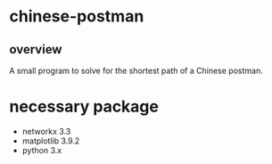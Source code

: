 # chinese-postman

## overview
A small program to solve for the shortest path of a Chinese postman.

# necessary package
  - networkx 3.3
  - matplotlib 3.9.2
  - python 3.x
